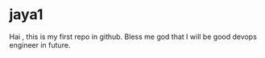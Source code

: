 # jaya1
Hai , this is my first repo in github. Bless me god that I will be good devops engineer in future.
